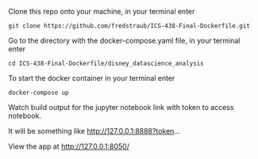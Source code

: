 Clone this repo onto your machine, in your terminal enter

```
git clone https://github.com/fredstraub/ICS-438-Final-Dockerfile.git
```

Go to the directory with the docker-compose.yaml file, in your terminal enter

```
cd ICS-438-Final-Dockerfile/disney_datascience_analysis
```

To start the docker container in your terminal enter

```
docker-compose up
```

Watch build output for the jupyter notebook link with token to access notebook.

It will be something like http://127.0.0.1:8888?token...

View the app at http://127.0.0.1:8050/
